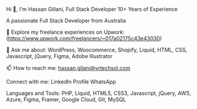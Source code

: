 Hi 👋, I'm Hassan Gillani, Full Stack Developer 10+ Years of Experience

A passionate Full Stack Developer from Australia

🔗 Explore my freelance experiences on Upwork: (https://www.upwork.com/freelancers/~017a02175c43e43030)

💬 Ask me about: WordPress, Woocommerce, Shopify, Liquid, HTML, CSS, Javascript, jQuery, Figma, Adobe Illustrator

📫 How to reach me: hassan.gilani@vrtechsol.com

Connect with me:
LinkedIn Profile WhatsApp

Languages and Tools:
PHP, Liquid, HTML5, CSS3, Javascript, jQuery, AWS, Azure, Figma, Framer, Google Cloud, Git, MySQL
